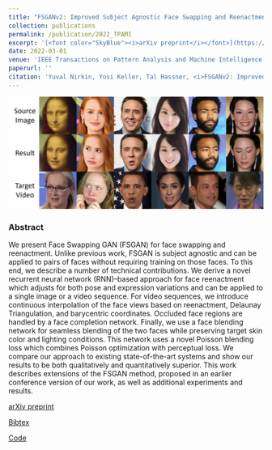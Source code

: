 ```yaml
---
title: "FSGANv2: Improved Subject Agnostic Face Swapping and Reenactment"
collection: publications
permalink: /publication/2022_TPAMI
excerpt: '[<font color="SkyBlue"><i>arXiv preprint</i></font>](https://arxiv.org/abs/2202.12972)'
date: 2022-03-01
venue: 'IEEE Transactions on Pattern Analysis and Machine Intelligence'
paperurl: ''
citation: 'Yuval Nirkin, Yosi Keller, Tal Hassner, <i>FSGANv2: Improved Subject Agnostic Face Swapping and Reenactment.</i> IEEE Transactions on Pattern Analysis and Machine Intelligence. Accepted, March 2022.'
---
```


<img src='../projects/FSGAN/fsgan_v2_teaser.jpeg'><br/>


### Abstract
We present Face Swapping GAN (FSGAN) for face swapping and reenactment. Unlike previous work, FSGAN is subject agnostic and can be applied to pairs of faces without requiring training on those faces. To this end, we describe a number of technical contributions. We derive a novel recurrent neural network (RNN)–based approach for face reenactment which adjusts for both pose and expression variations and can be applied to a single image or a video sequence. For video sequences, we introduce continuous interpolation of the face views based on reenactment, Delaunay Triangulation, and barycentric coordinates. Occluded face regions are handled by a face completion network. Finally, we use a face blending network for seamless blending of the two faces while preserving target skin color and lighting conditions. This network uses a novel Poisson blending loss which combines Poisson optimization with perceptual loss. We compare our approach to existing state-of-the-art systems and show our results to be both qualitatively and quantitatively superior. This work describes extensions of the FSGAN method, proposed in an earlier conference version of our work, as well as additional experiments and results.


[arXiv preprint](https://arxiv.org/abs/2202.12972)

[Bibtex](../projects/FSGAN/bibtexPAMI.txt)

[Code](https://github.com/YuvalNirkin/fsgan)
